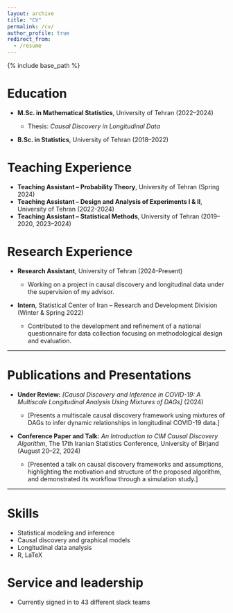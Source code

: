 ```yaml
---
layout: archive
title: "CV"
permalink: /cv/
author_profile: true
redirect_from:
  - /resume
---
```


{% include base_path %}

Education
======
* **M.Sc. in Mathematical Statistics**, University of Tehran (2022–2024)  
  * Thesis: *Causal Discovery in Longitudinal Data*  

* **B.Sc. in Statistics**, University of Tehran (2018–2022)

Teaching Experience
======
* **Teaching Assistant – Probability Theory**, University of Tehran (Spring 2024)  
* **Teaching Assistant – Design and Analysis of Experiments I & II**, University of Tehran (2022-2024)  
* **Teaching Assistant – Statistical Methods**, University of Tehran (2019–2020, 2023–2024)

Research Experience
======
* **Research Assistant**, University of Tehran (2024–Present)  
  * Working on a project in causal discovery and longitudinal data under the supervision of my advisor.  

* **Intern**, Statistical Center of Iran – Research and Development Division (Winter & Spring 2022)  
  * Contributed to the development and refinement of a national questionnaire for data collection focusing on methodological design and evaluation.

---

Publications and Presentations
======
* **Under Review:** *[Causal Discovery and Inference in COVID-19: A Multiscale Longitudinal Analysis Using Mixtures of DAGs]* (2024)  
  * [Presents a multiscale causal discovery framework using mixtures of DAGs to infer dynamic relationships in longitudinal COVID-19 data.]  

* **Conference Paper and Talk:** *An Introduction to CIM Causal Discovery Algorithm*, The 17th Iranian Statistics Conference, University of Birjand (August 20–22, 2024)
  * [Presented a talk on causal discovery frameworks and assumptions, highlighting the motivation and structure of the proposed algorithm, and demonstrated its workflow through a simulation study.] 
---

Skills
======
* Statistical modeling and inference  
* Causal discovery and graphical models  
* Longitudinal data analysis  
* R, LaTeX  
  
Service and leadership
======
* Currently signed in to 43 different slack teams
